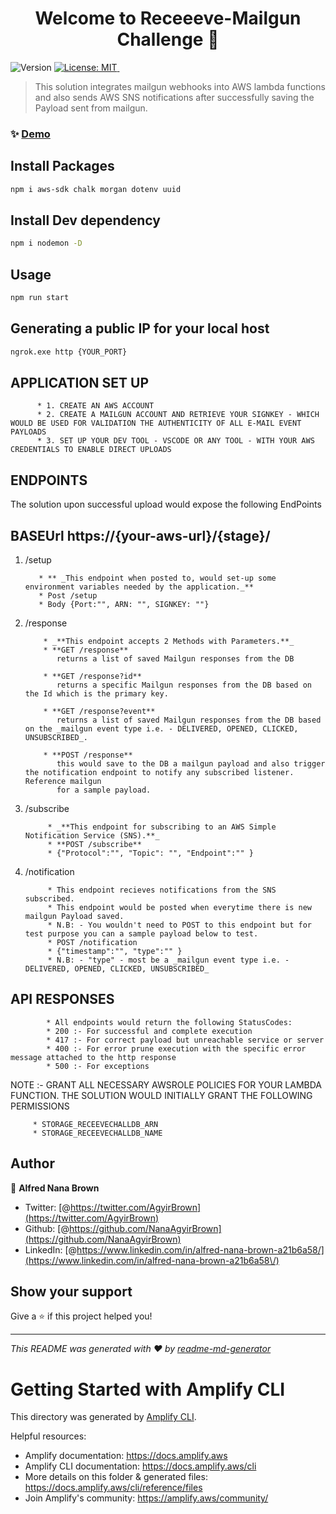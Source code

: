 <h1 align="center">Welcome to Receeeve-Mailgun Challenge 👋</h1>
<p>
  <img alt="Version" src="https://img.shields.io/badge/version-1.0.0-blue.svg?cacheSeconds=2592000" />
  <a href="#" target="_blank">
    <img alt="License: MIT" src="https://img.shields.io/badge/License-MIT-yellow.svg" />
  </a>
  <a href="https://twitter.com/AgyirBrown" target="_blank">
    <img alt="" src="https://img.shields.io/twitter/follow/" />
  </a>
</p>

> This solution integrates mailgun webhooks into AWS lambda functions and also sends AWS SNS notifications after successfully saving the Payload sent from mailgun.

### ✨ [Demo](https://{your-aws-url}/{endpoint})

## Install Packages

```sh
npm i aws-sdk chalk morgan dotenv uuid
```

## Install Dev dependency
```sh
npm i nodemon -D
```
## Usage

```sh
npm run start
```
## Generating a public IP for your local host

```sh
ngrok.exe http {YOUR_PORT}
```

## APPLICATION SET UP

          * 1. CREATE AN AWS ACCOUNT
          * 2. CREATE A MAILGUN ACCOUNT AND RETRIEVE YOUR SIGNKEY - WHICH WOULD BE USED FOR VALIDATION THE AUTHENTICITY OF ALL E-MAIL EVENT PAYLOADS
          * 3. SET UP YOUR DEV TOOL - VSCODE OR ANY TOOL - WITH YOUR AWS CREDENTIALS TO ENABLE DIRECT UPLOADS

## ENDPOINTS
The solution upon successful upload would expose the following EndPoints
## BASEUrl https://{your-aws-url}/{stage}/ 
1. /setup  

          * ** _This endpoint when posted to, would set-up some environment variables needed by the application._**
          * Post /setup 
          * Body {Port:"", ARN: "", SIGNKEY: ""}
        
2. /response

           * _**This endpoint accepts 2 Methods with Parameters.**_
           * **GET /response**
              returns a list of saved Mailgun responses from the DB

           * **GET /response?id**
              returns a specific Mailgun responses from the DB based on the Id which is the primary key.

           * **GET /response?event**
              returns a list of saved Mailgun responses from the DB based on the _mailgun event type i.e. - DELIVERED, OPENED, CLICKED, UNSUBSCRIBED_.

           * **POST /response**
              this would save to the DB a mailgun payload and also trigger the notification endpoint to notify any subscribed listener. Reference mailgun 
              for a sample payload.

3. /subscribe

            * _**This endpoint for subscribing to an AWS Simple Notification Service (SNS).**_
            * **POST /subscribe**
            * {"Protocol":"", "Topic": "", "Endpoint":"" }

4. /notification

            * This endpoint recieves notifications from the SNS subscribed. 
            * This endpoint would be posted when everytime there is new mailgun Payload saved. 
            * N.B: - You wouldn't need to POST to this endpoint but for test purpose you can a sample payload below to test. 
            * POST /notification
            * {"timestamp":"", "type":"" } 
            * N.B: - "type" - most be a _mailgun event type i.e. - DELIVERED, OPENED, CLICKED, UNSUBSCRIBED_


## API RESPONSES

            * All endpoints would return the following StatusCodes:
            * 200 :- For successful and complete execution
            * 417 :- For correct payload but unreachable service or server
            * 400 :- For error prune execution with the specific error message attached to the http response
            * 500 :- For exceptions 

NOTE :- GRANT ALL NECESSARY AWSROLE POLICIES FOR YOUR LAMBDA FUNCTION. THE SOLUTION WOULD INITIALLY GRANT THE FOLLOWING PERMISSIONS 

	     * STORAGE_RECEEVECHALLDB_ARN
	     * STORAGE_RECEEVECHALLDB_NAME

## Author

👤 **Alfred Nana Brown**

* Twitter: [@https://twitter.com/AgyirBrown](https://twitter.com/AgyirBrown)
* Github: [@https://github.com/NanaAgyirBrown](https://github.com/NanaAgyirBrown)
* LinkedIn: [@https://www.linkedin.com/in/alfred-nana-brown-a21b6a58/](https://www.linkedin.com/in/alfred-nana-brown-a21b6a58\/)

## Show your support

Give a ⭐️ if this project helped you!

***
_This README was generated with ❤️ by [readme-md-generator](https://github.com/kefranabg/readme-md-generator)_

# Getting Started with Amplify CLI
This directory was generated by [Amplify CLI](https://docs.amplify.aws/cli).

Helpful resources:
- Amplify documentation: https://docs.amplify.aws
- Amplify CLI documentation: https://docs.amplify.aws/cli
- More details on this folder & generated files: https://docs.amplify.aws/cli/reference/files
- Join Amplify's community: https://amplify.aws/community/
